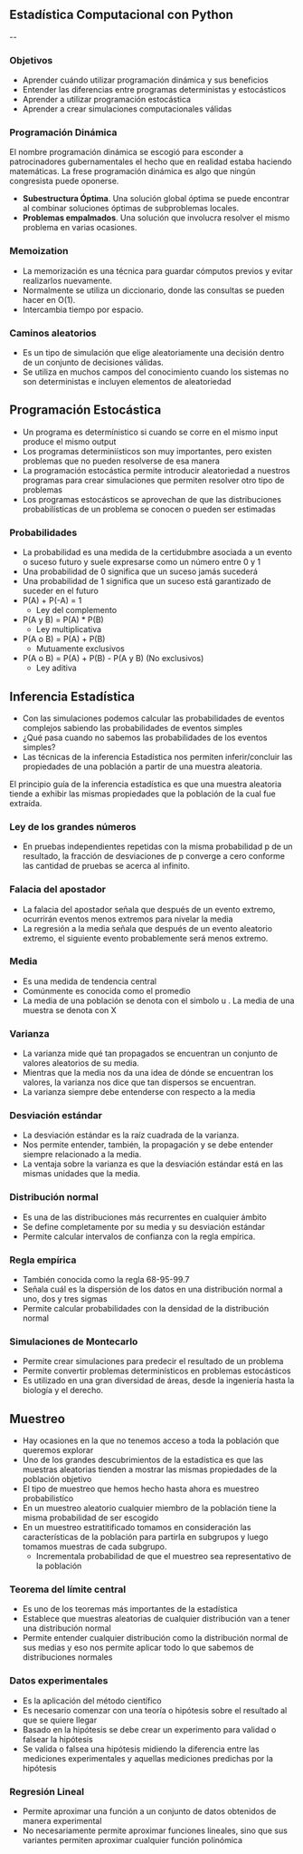 ## Estadística Computacional con Python
--

### Objetivos
- Aprender cuándo utilizar programación dinámica y sus beneficios
- Entender las diferencias entre programas deterministas y estocásticos
- Aprender a utilizar programación estocástica
- Aprender a crear simulaciones computacionales válidas

### Programación Dinámica
El nombre programación dinámica se escogió para esconder a patrocinadores gubernamentales el hecho que en realidad estaba haciendo matemáticas. La frese programación dinámica es algo que ningún congresista puede oponerse.

- **Subestructura Óptima**. Una solución global óptima se puede encontrar al combinar soluciones óptimas de subproblemas locales.
- **Problemas empalmados**. Una solución que involucra resolver el mismo problema en varias ocasiones.

### Memoization
- La memorización es una técnica para guardar cómputos previos y evitar realizarlos nuevamente.
- Normalmente se utiliza un diccionario, donde las consultas se pueden hacer en O(1).
- Intercambia tiempo por espacio.

### Caminos aleatorios
- Es un tipo de simulación que elige aleatoriamente una decisión dentro de un conjunto de decisiones válidas.
- Se utiliza en muchos campos del conocimiento cuando los sistemas no son deterministas e incluyen elementos de aleatoriedad

## Programación Estocástica
- Un programa es determínistico si cuando se corre en el mismo input produce el mismo output
- Los programas determiniísticos son muy importantes, pero existen problemas que no pueden resolverse de esa manera
- La programación estocástica permite introducir aleatoriedad a nuestros programas para crear simulaciones que permiten resolver otro tipo de problemas
- Los programas estocásticos se aprovechan de que las distribuciones probabilísticas de un problema se conocen o pueden ser estimadas

### Probabilidades
- La probabilidad es una medida de la certidubmbre asociada a un evento o suceso futuro y suele expresarse como un número entre 0 y 1
- Una probabilidad de 0 significa que un suceso jamás sucederá
- Una probabilidad de 1 significa que un suceso está garantizado de suceder en el futuro
- P(A) + P(-A) = 1
    - Ley del complemento
- P(A y B) = P(A) * P(B)
    - Ley multiplicativa
- P(A o B) = P(A) + P(B)
    - Mutuamente exclusivos
- P(A o B) = P(A) + P(B) - P(A y B) (No exclusivos)
    - Ley aditiva

## Inferencia Estadística
- Con las simulaciones podemos calcular las probabilidades de eventos complejos sabiendo las probabilidades de eventos simples
- ¿Qué pasa cuando no sabemos las probabilidades de los eventos simples?
- Las técnicas de la inferencia Estadística nos permiten inferir/concluir las propiedades de una población a partir de una muestra aleatoria.

El principio guía de la inferencia estadística es que una muestra aleatoria tiende a exhibir las mismas propiedades que la población de la cual fue extraída.

### Ley de los grandes números
- En pruebas independientes repetidas con la misma probabilidad p de un resultado, la fracción de desviaciones de p converge a cero conforme las cantidad de pruebas se acerca al infinito.

### Falacia del apostador
- La falacia del apostador señala que después de un evento extremo, ocurrirán eventos menos extremos para nivelar la media
- La regresión a la media señala que después de un evento aleatorio extremo, el siguiente evento probablemente será menos extremo.

### Media
- Es una medida de tendencia central
- Comúnmente es conocida como el promedio
- La media de una población se denota con el simbolo u . La media de una muestra se denota con X

### Varianza
- La varianza mide qué tan propagados se encuentran un conjunto de valores aleatorios de su media.
- Mientras que la media nos da una idea de dónde se encuentran los valores, la varianza nos dice que tan dispersos se encuentran.
- La varianza siempre debe entenderse con respecto a la media

### Desviación estándar
- La desviación estándar es la raíz cuadrada de la varianza.
- Nos permite entender, también, la propagación y se debe entender siempre relacionado a la media.
- La ventaja sobre la varianza es que la desviación estándar está en las mismas unidades que la media.

### Distribución normal
- Es una de las distribuciones más recurrentes en cualquier ámbito
- Se define completamente por su media y su desviación estándar
- Permite calcular intervalos de confianza con la regla empírica.

### Regla empírica
- También conocida como la regla 68-95-99.7
- Señala cuál es la dispersión de los datos en una distribución normal a uno, dos y tres sigmas
- Permite calcular probabilidades con la densidad de la distribución normal

### Simulaciones de Montecarlo
- Permite crear simulaciones para predecir el resultado de un problema
- Permite convertir problemas determinísticos en problemas estocásticos
- Es utilizado en una gran diversidad de áreas, desde la ingeniería hasta la biología y el derecho.

## Muestreo

- Hay ocasiones en la que no tenemos acceso a toda la población que queremos explorar
- Uno de los grandes descubrimientos de la estadística es que las muestras aleatorias tienden a mostrar las mismas propiedades de la población objetivo
- El tipo de muestreo que hemos hecho hasta ahora es muestreo probabilistíco 
- En un muestreo aleatorio cualquier miembro de la población tiene la misma probabilidad de ser escogido
- En un muestreo estratitificado tomamos en consideración las características de la población para partirla en subgrupos y luego tomamos muestras de cada subgrupo.
    - Incrementala probabilidad de que el muestreo sea representativo de la población

### Teorema del límite central
- Es uno de los teoremas más importantes de la estadística
- Establece que muestras aleatorias de cualquier distribución van a tener una distribución normal
- Permite entender cualquier distribución como la distribución normal de sus medias y eso nos permite aplicar todo lo que sabemos de distribuciones normales

### Datos experimentales
- Es la aplicación del método científico
- Es necesario comenzar con una teoría o hipótesis sobre el resultado al que se quiere llegar
- Basado en la hipótesis se debe crear un experimento para validad o falsear la hipótesis
- Se valida o falsea una hipótesis midiendo la diferencia entre las mediciones experimentales y aquellas mediciones predichas por la hipótesis

### Regresión Lineal
- Permite aproximar una función a un conjunto de datos obtenidos de manera experimental
- No necesariamente permite aproximar funciones lineales, sino que sus variantes permiten aproximar cualquier función polinómica